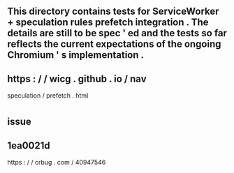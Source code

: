 This
directory
contains
tests
for
ServiceWorker
+
speculation
rules
prefetch
integration
.
The
details
are
still
to
be
spec
'
ed
and
the
tests
so
far
reflects
the
current
expectations
of
the
ongoing
Chromium
'
s
implementation
.
-
https
:
/
/
wicg
.
github
.
io
/
nav
-
speculation
/
prefetch
.
html
#
issue
-
1ea0021d
-
https
:
/
/
crbug
.
com
/
40947546
